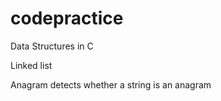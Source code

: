codepractice
============

Data Structures in C

Linked list

Anagram detects whether a string is an anagram
